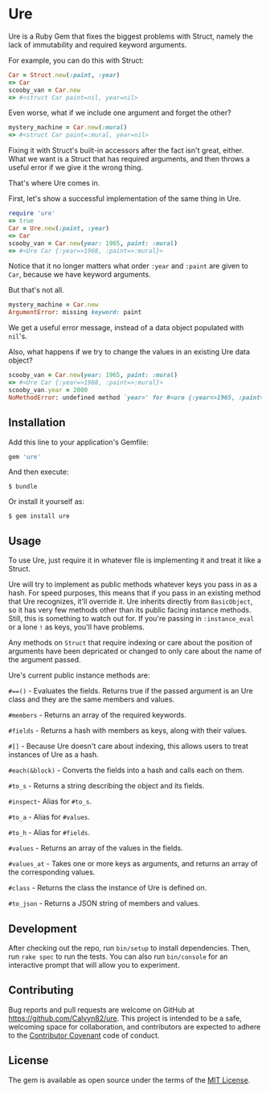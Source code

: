 # Ure

Ure is a Ruby Gem that fixes the biggest problems with Struct, namely the lack of immutability and required keyword arguments.

For example, you can do this with Struct:

```ruby
Car = Struct.new(:paint, :year)
=> Car
scooby_van = Car.new
=> #<struct Car paint=nil, year=nil>
```

Even worse, what if we include one argument and forget the other?

```ruby
mystery_machine = Car.new(:mural)
=> #<struct Car paint=:mural, year=nil>
```
Fixing it with Struct's built-in accessors after the fact isn't great, either. What we want is a Struct that has required arguments, and then throws a useful error if we give it the wrong thing.

That's where Ure comes in.

First, let's show a successful implementation of the same thing in Ure.

```ruby
require 'ure'
=> true
Car = Ure.new(:paint, :year)
=> Car
scooby_van = Car.new(year: 1965, paint: :mural)
=> #<Ure Car {:year=>1968, :paint=>:mural}>
```
Notice that it no longer matters what order `:year` and `:paint` are given to `Car`, because we have keyword arguments.

But that's not all. 

```ruby
mystery_machine = Car.new
ArgumentError: missing keyword: paint
```

We get a useful error message, instead of a data object populated with `nil`'s.

Also, what happens if we try to change the values in an existing Ure data object?

```ruby
scooby_van = Car.new(year: 1965, paint: :mural)
=> #<Ure Car {:year=>1968, :paint=>:mural}>
scooby_van.year = 2000
NoMethodError: undefined method `year=' for #<ure {:year=>1965, :paint=>:mural}
```
## Installation

Add this line to your application's Gemfile:

```ruby
gem 'ure'
```

And then execute:

    $ bundle

Or install it yourself as:

    $ gem install ure

## Usage

To use Ure, just require it in whatever file is implementing it and treat it like a Struct.

Ure will try to implement as public methods whatever keys you pass in as a hash. For speed purposes, this means that if you pass in an existing method that Ure recognizes, it'll override it. Ure inherits directly from `BasicObject`, so it has very few methods other than its public facing instance methods. Still, this is something to watch out for. If you're passing in `:instance_eval` or a lone `!` as keys, you'll have problems.

Any methods on `Struct` that require indexing or care about the position of arguments have been depricated or changed to only care about the name of the argument passed.

Ure's current public instance methods are:

`#==()` - Evaluates the fields. Returns true if the passed argument is an Ure class and they are the same members and values.

`#members` - Returns an array of the required keywords.

`#fields` - Returns a hash with members as keys, along with their values.

`#[]` - Because Ure doesn't care about indexing, this allows users to treat instances of Ure as a hash.

`#each(&block)` - Converts the fields into a hash and calls each on them.

`#to_s` - Returns a string describing the object and its fields.

`#inspect`- Alias for `#to_s`.

`#to_a` - Alias for `#values`.

`#to_h` - Alias for `#fields`.

`#values` - Returns an array of the values in the fields.

`#values_at` - Takes one or more keys as arguments, and returns an array of the corresponding values.

`#class` - Returns the class the instance of Ure is defined on.

`#to_json` - Returns a JSON string of members and values.

## Development

After checking out the repo, run `bin/setup` to install dependencies. Then, run `rake spec` to run the tests. You can also run `bin/console` for an interactive prompt that will allow you to experiment.

## Contributing

Bug reports and pull requests are welcome on GitHub at https://github.com/Calvyn82/ure. This project is intended to be a safe, welcoming space for collaboration, and contributors are expected to adhere to the [Contributor Covenant](CODE_OF_CONDUCT.md) code of conduct.


## License

The gem is available as open source under the terms of the [MIT License](http://opensource.org/licenses/MIT).

